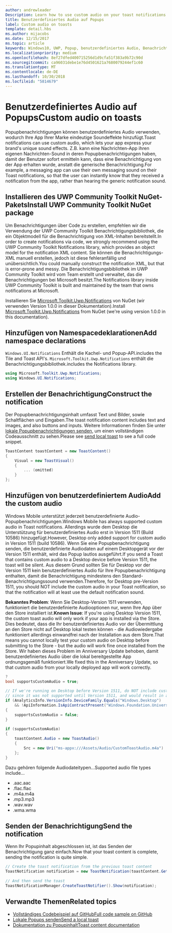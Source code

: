 ```yaml
---
author: andrewleader
Description: Learn how to use custom audio on your toast notifications.
title: Benutzerdefiniertes Audio auf Popups
label: Custom audio on toasts
template: detail.hbs
ms.author: mijacobs
ms.date: 12/15/2017
ms.topic: article
keywords: Windows10, UWP, Popup, benutzerdefiniertes Audio, Benachrichtigungen, Audio, Sound
ms.localizationpriority: medium
ms.openlocfilehash: 8ef27dfed400715256d1d9cfa51f383a9b72c90d
ms.sourcegitcommit: ca96031debe1e76d4501621a7680079244ef1c60
ms.translationtype: MT
ms.contentlocale: de-DE
ms.lasthandoff: 10/30/2018
ms.locfileid: "5814679"
---
```

# <a name="custom-audio-on-toasts"></a><span data-ttu-id="ac1db-103">Benutzerdefiniertes Audio auf Popups</span><span class="sxs-lookup"><span data-stu-id="ac1db-103">Custom audio on toasts</span></span>

<span data-ttu-id="ac1db-104">Popupbenachrichtigungen können benutzerdefiniertes Audio verwenden, wodurch Ihre App Ihrer Marke eindeutige Soundeffekte hinzufügt.</span><span class="sxs-lookup"><span data-stu-id="ac1db-104">Toast notifications can use custom audio, which lets your app express your brand's unique sound effects.</span></span> <span data-ttu-id="ac1db-105">Z.B. kann eine Nachrichten-App ihren eigenen Nachrichten-Sound in deren Popupbenachrichtigungen haben, damit der Benutzer sofort ermitteln kann, dass eine Benachrichtigung von der App erhalten wurde, anstatt die generische Benachrichtigung.</span><span class="sxs-lookup"><span data-stu-id="ac1db-105">For example, a messaging app can use their own messaging sound on their Toast notifications, so that the user can instantly know that they received a notification from the app, rather than hearing the generic notification sound.</span></span>

## <a name="install-uwp-community-toolkit-nuget-package"></a><span data-ttu-id="ac1db-106">Installieren des UWP Community Toolkit NuGet-Pakets</span><span class="sxs-lookup"><span data-stu-id="ac1db-106">Install UWP Community Toolkit NuGet package</span></span>

<span data-ttu-id="ac1db-107">Um Benachrichtigungen über Code zu erstellen, empfehlen wir die Verwendung der UWP Community Toolkit Benachrichtigungsbibliothek, die ein Objektmodell für die Benachrichtigung von XML-Inhalten bereitstellt.</span><span class="sxs-lookup"><span data-stu-id="ac1db-107">In order to create notifications via code, we strongly recommend using the UWP Community Toolkit Notifications library, which provides an object model for the notification XML content.</span></span> <span data-ttu-id="ac1db-108">Sie können die Benachrichtigungs-XML manuell erstellen, jedoch ist diese fehleranfällig und unübersichtlich.</span><span class="sxs-lookup"><span data-stu-id="ac1db-108">You could manually construct the notification XML, but that is error-prone and messy.</span></span> <span data-ttu-id="ac1db-109">Die Benachrichtigungsbibliothek im UWP Community Toolkit wird vom Team erstellt und verwaltet, das die Benachrichtigungen bei Microsoft besitzt.</span><span class="sxs-lookup"><span data-stu-id="ac1db-109">The Notifications library inside UWP Community Toolkit is built and maintained by the team that owns notifications at Microsoft.</span></span>

<span data-ttu-id="ac1db-110">Installieren Sie [Microsoft.Toolkit.Uwp.Notifications](https://www.nuget.org/packages/Microsoft.Toolkit.Uwp.Notifications/) von NuGet (wir verwenden Version 1.0.0 in dieser Dokumentation).</span><span class="sxs-lookup"><span data-stu-id="ac1db-110">Install [Microsoft.Toolkit.Uwp.Notifications](https://www.nuget.org/packages/Microsoft.Toolkit.Uwp.Notifications/) from NuGet (we're using version 1.0.0 in this documentation).</span></span>


## <a name="add-namespace-declarations"></a><span data-ttu-id="ac1db-111">Hinzufügen von Namespacedeklarationen</span><span class="sxs-lookup"><span data-stu-id="ac1db-111">Add namespace declarations</span></span>

`Windows.UI.Notifications` <span data-ttu-id="ac1db-112">Enthält die Kachel- und Popup-API.</span><span class="sxs-lookup"><span data-stu-id="ac1db-112">includes the Tile and Toast API's.</span></span> `Microsoft.Toolkit.Uwp.Notifications` <span data-ttu-id="ac1db-113">enthält die Benachrichtigungsbibliothek.</span><span class="sxs-lookup"><span data-stu-id="ac1db-113">includes the Notifications library.</span></span>

```csharp
using Microsoft.Toolkit.Uwp.Notifications;
using Windows.UI.Notifications;
```


## <a name="construct-the-notification"></a><span data-ttu-id="ac1db-114">Erstellen der Benachrichtigung</span><span class="sxs-lookup"><span data-stu-id="ac1db-114">Construct the notification</span></span>

<span data-ttu-id="ac1db-115">Der Popupbenachrichtigungsinhalt umfasst Text und Bilder, sowie Schaltflächen und Eingaben.</span><span class="sxs-lookup"><span data-stu-id="ac1db-115">The toast notification content includes text and images, and also buttons and inputs.</span></span> <span data-ttu-id="ac1db-116">Weitere Informationen finden Sie unter [lokale Popupbenachrichtigungen senden](send-local-toast.md), um einen vollständigen Codeausschnitt zu sehen.</span><span class="sxs-lookup"><span data-stu-id="ac1db-116">Please see [send local toast](send-local-toast.md) to see a full code snippet.</span></span>

```csharp
ToastContent toastContent = new ToastContent()
{
    Visual = new ToastVisual()
    {
        ... (omitted)
    }
};
```


## <a name="add-the-custom-audio"></a><span data-ttu-id="ac1db-117">Hinzufügen von benutzerdefiniertem Audio</span><span class="sxs-lookup"><span data-stu-id="ac1db-117">Add the custom audio</span></span>

<span data-ttu-id="ac1db-118">Windows Mobile unterstützt jederzeit benutzerdefinierte Audio-Popupbenachrichtigungen.</span><span class="sxs-lookup"><span data-stu-id="ac1db-118">Windows Mobile has always supported custom audio in Toast notifications.</span></span> <span data-ttu-id="ac1db-119">Allerdings wurde dem Desktop die Unterstützung für benutzerdefiniertes Audio erst in Version 1511 (Build 10586) hinzugefügt.</span><span class="sxs-lookup"><span data-stu-id="ac1db-119">However, Desktop only added support for custom audio in Version 1511 (build 10586).</span></span> <span data-ttu-id="ac1db-120">Wenn Sie eine Popupbenachrichtigung senden, die benutzerdefinierte Audiodaten auf einem Desktopgerät vor der Version 1511 enthält, wird das Popup lautlos ausgeführt.</span><span class="sxs-lookup"><span data-stu-id="ac1db-120">If you send a Toast that contains custom audio to a Desktop device before Version 1511, the toast will be silent.</span></span> <span data-ttu-id="ac1db-121">Aus diesem Grund sollten Sie für Desktop vor der Version 1511 kein benutzerdefiniertes Audio für Ihre Popupbenachrichtigung enthalten, damit die Benachrichtigung mindestens den Standard-Benachrichtigungssound verwenden.</span><span class="sxs-lookup"><span data-stu-id="ac1db-121">Therefore, for Desktop pre-Version 1511, you should NOT include the custom audio in your Toast notification, so that the notification will at least use the default notification sound.</span></span>

<span data-ttu-id="ac1db-122">**Bekanntes Problem**: Wenn Sie Desktop-Version 1511 verwenden, funktioniert die benutzerdefinierte Audiooptionen nur, wenn Ihre App über den Store installiert ist.</span><span class="sxs-lookup"><span data-stu-id="ac1db-122">**Known Issue**: If you're using Desktop Version 1511, the custom toast audio will only work if your app is installed via the Store.</span></span> <span data-ttu-id="ac1db-123">Dies bedeutet, dass die Ihr benutzerdefiniertes Audio vor der Übermittlung an den Store nicht auf Desktop lokal testen können - die Audiowiedergabe funktioniert allerdings einwandfrei nach der Installation aus dem Store.</span><span class="sxs-lookup"><span data-stu-id="ac1db-123">That means you cannot locally test your custom audio on Desktop before submitting to the Store - but the audio will work fine once installed from the Store.</span></span> <span data-ttu-id="ac1db-124">Wir haben dieses Problem im Anniversary Update behoben, damit benutzerdefiniertes Audio über die lokal bereitgestellte App ordnungsgemäß funktioniert.</span><span class="sxs-lookup"><span data-stu-id="ac1db-124">We fixed this in the Anniversary Update, so that custom audio from your locally deployed app will work correctly.</span></span>

```csharp
?
bool supportsCustomAudio = true;
 
// If we're running on Desktop before Version 1511, do NOT include custom audio
// since it was not supported until Version 1511, and would result in a silent toast.
if (AnalyticsInfo.VersionInfo.DeviceFamily.Equals("Windows.Desktop")
    && !ApiInformation.IsApiContractPresent("Windows.Foundation.UniversalApiContract", 2))
{
    supportsCustomAudio = false;
}
 
if (supportsCustomAudio)
{
    toastContent.Audio = new ToastAudio()
    {
        Src = new Uri("ms-appx:///Assets/Audio/CustomToastAudio.m4a")
    };
}
```

<span data-ttu-id="ac1db-125">Dazu gehören folgende Audiodateitypen...</span><span class="sxs-lookup"><span data-stu-id="ac1db-125">Supported audio file types include...</span></span>

- <span data-ttu-id="ac1db-126">.aac</span><span class="sxs-lookup"><span data-stu-id="ac1db-126">.aac</span></span>
- <span data-ttu-id="ac1db-127">.flac</span><span class="sxs-lookup"><span data-stu-id="ac1db-127">.flac</span></span>
- <span data-ttu-id="ac1db-128">.m4a</span><span class="sxs-lookup"><span data-stu-id="ac1db-128">.m4a</span></span>
- <span data-ttu-id="ac1db-129">.mp3</span><span class="sxs-lookup"><span data-stu-id="ac1db-129">.mp3</span></span>
- <span data-ttu-id="ac1db-130">.wav</span><span class="sxs-lookup"><span data-stu-id="ac1db-130">.wav</span></span>
- <span data-ttu-id="ac1db-131">.wma</span><span class="sxs-lookup"><span data-stu-id="ac1db-131">.wma</span></span>


## <a name="send-the-notification"></a><span data-ttu-id="ac1db-132">Senden der Benachrichtigung</span><span class="sxs-lookup"><span data-stu-id="ac1db-132">Send the notification</span></span>

<span data-ttu-id="ac1db-133">Wenn Ihr Popupinhalt abgeschlossen ist, ist das Senden der Benachrichtigung ganz einfach.</span><span class="sxs-lookup"><span data-stu-id="ac1db-133">Now that your toast content is complete, sending the notification is quite simple.</span></span>

```csharp
// Create the toast notification from the previous toast content
ToastNotification notification = new ToastNotification(toastContent.GetXml());
             
// And then send the toast
ToastNotificationManager.CreateToastNotifier().Show(notification);
```


## <a name="related-topics"></a><span data-ttu-id="ac1db-134">Verwandte Themen</span><span class="sxs-lookup"><span data-stu-id="ac1db-134">Related topics</span></span>

- [<span data-ttu-id="ac1db-135">Vollständiges Codebeispiel auf GitHub</span><span class="sxs-lookup"><span data-stu-id="ac1db-135">Full code sample on GitHub</span></span>](https://github.com/WindowsNotifications/quickstart-toast-with-custom-audio)
- [<span data-ttu-id="ac1db-136">Lokale Popups senden</span><span class="sxs-lookup"><span data-stu-id="ac1db-136">Send a local toast</span></span>](send-local-toast.md)
- [<span data-ttu-id="ac1db-137">Dokumentation zu Popupinhalt</span><span class="sxs-lookup"><span data-stu-id="ac1db-137">Toast content documentation</span></span>](adaptive-interactive-toasts.md)